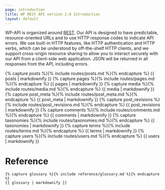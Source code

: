 ```yaml
---
page: introduction
title: WP REST API version 2.0 Introduction
layout: default
---
```

WP-API is organized around [REST][]. Our API is designed to have predictable,
resource-oriented URLs and to use HTTP response codes to indicate API errors.
We use built-in HTTP features, like HTTP authentication and HTTP verbs, which
can be understood by off-the-shelf HTTP clients, and we support cross-origin
resource sharing to allow you to interact securely with our API from a
client-side web application. JSON will be returned in all responses from the
API, including errors.

[REST]: http://en.wikipedia.org/wiki/Representational_state_transfer

<div class="routes">
	{% capture posts %}{% include routes/posts.md %}{% endcapture %}
	{{ posts | markdownify }}
	{% capture pages %}{% include routes/pages.md %}{% endcapture %}
	{{ pages | markdownify }}
	{% capture media %}{% include routes/media.md %}{% endcapture %}
	{{ media | markdownify }}
	{% capture post_meta %}{% include routes/post_meta.md %}{% endcapture %}
	{{ post_meta | markdownify }}
	{% capture post_revisions %}{% include routes/post_revisions.md %}{% endcapture %}
	{{ post_revisions | markdownify }}
	{% capture comments %}{% include routes/comments.md %}{% endcapture %}
	{{ comments | markdownify }}
	{% capture taxonomies %}{% include routes/taxonomies.md %}{% endcapture %}
	{{ taxonomies | markdownify }}
	{% capture terms %}{% include routes/terms.md %}{% endcapture %}
	{{ terms | markdownify }}
	{% capture users %}{% include routes/users.md %}{% endcapture %}
	{{ users | markdownify }}
</div>

<div class="reference">
	<h1 id="reference">Reference</h1>

	{% capture glossary %}{% include reference/glossary.md %}{% endcapture %}
	{{ glossary | markdownify }}

</div>
